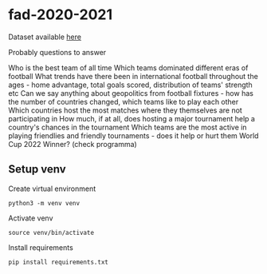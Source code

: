 # fad-2020-2021

Dataset available [here](https://www.kaggle.com/martj42/international-football-results-from-1872-to-2017)

Probably questions to answer

Who is the best team of all time
Which teams dominated different eras of football
What trends have there been in international football throughout the ages - home advantage, total goals scored, distribution of teams' strength etc
Can we say anything about geopolitics from football fixtures - how has the number of countries changed, which teams like to play each other
Which countries host the most matches where they themselves are not participating in
How much, if at all, does hosting a major tournament help a country's chances in the tournament
Which teams are the most active in playing friendlies and friendly tournaments - does it help or hurt them
World Cup 2022 Winner? (check programma)


## Setup venv

Create virtual environment

`python3 -m venv venv`

Activate venv

`source venv/bin/activate`

Install requirements

`pip install requirements.txt`